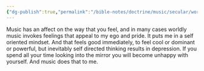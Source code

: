 ```yaml
---
{"dg-publish":true,"permalink":"/bible-notes/doctrine/music/secular/worldly-music-appeals-to-pride/","created":"Mar 02, 2021, 7:47 AM"}
---
```



Music has an affect on the way that you feel, and in many cases worldly music invokes feelings that appeal to my ego and pride. It puts me in a self oriented mindset. And that feels good immediately, to feel cool or dominant or powerful, but inevitably self directed thinking results in depression. If you spend all your time looking into the mirror you will become unhappy with yourself. And music does that to me.


